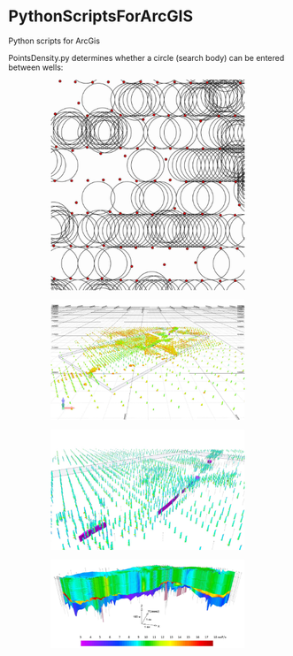# PythonScriptsForArcGIS
Python scripts for ArcGis

PointsDensity.py determines whether a circle (search body) can be entered between wells:

<p align="center">
  <img src="https://github.com/alexrnov/Files/blob/master/pointsDensity.jpg" width="350" title="points density">
</p>

<p align="center">
  <img src="https://github.com/alexrnov/Files/blob/master/nigp1.jpg" width="350" title="points density">
</p>

<p align="center">
  <img src="https://github.com/alexrnov/Files/blob/master/nigp2.jpg" width="350" title="points density">
</p>

<p align="center">
  <img src="https://github.com/alexrnov/Files/blob/master/nigp3.jpg" width="350" title="points density">
</p>


